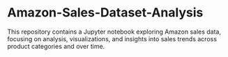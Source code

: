 # Amazon-Sales-Dataset-Analysis
This repository contains a Jupyter notebook exploring Amazon sales data, focusing on analysis, visualizations, and insights into sales trends across product categories and over time.
